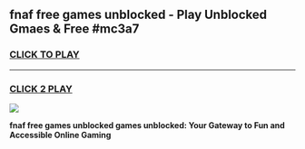 
## fnaf free games unblocked - Play Unblocked Gmaes & Free #mc3a7
<h3>
<a href="https://news.freeplayer.one?title=fnaf_free_games_unblocked&ref=24F">CLICK TO PLAY</a></h3>
<hr>

<h3>
<a href="https://news.freeplayer.one?title=fnaf_free_games_unblocked&ref=24F">CLICK 2 PLAY</a>
  
</h3>

<a href="https://news.freeplayer.one?title=fnaf_free_games_unblocked&ref=24F/"><img src="https://clearcache.store/games.png"></a>


**fnaf free games unblocked games unblocked: Your Gateway to Fun and Accessible Online Gaming**
